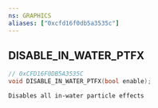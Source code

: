 ```yaml
---
ns: GRAPHICS
aliases: ["0xcfd16f0db5a3535c"]
---
```

## DISABLE_IN_WATER_PTFX

```c
// 0xCFD16F0DB5A3535C
void DISABLE_IN_WATER_PTFX(bool enable);
```

```
Disables all in-water particle effects
```
